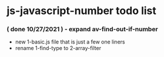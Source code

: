 # js-javascript-number todo list

### ( done 10/27/2021 ) - expand av-find-out-if-number
* new 1-basic.js file that is just a few one liners
* rename 1-find-type to 2-array-filter